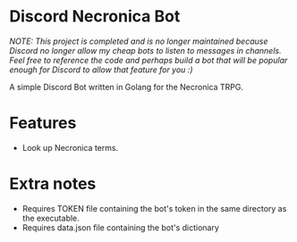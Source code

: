 # Discord Necronica Bot
*NOTE: This project is completed and is no longer maintained because Discord no longer allow my cheap bots to listen to messages in channels. Feel free to reference the code and perhaps build a bot that will be popular enough for Discord to allow that feature for you :)*

A simple Discord Bot written in Golang for the Necronica TRPG. 

# Features
- Look up Necronica terms.

# Extra notes
- Requires TOKEN file containing the bot's token in the same directory as the executable. 
- Requires data.json file containing the bot's dictionary
